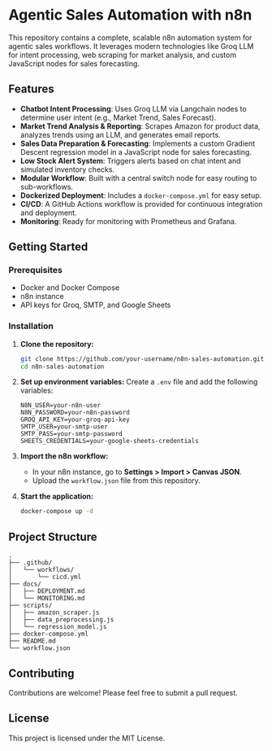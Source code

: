 # Agentic Sales Automation with n8n

This repository contains a complete, scalable n8n automation system for agentic sales workflows. It leverages modern technologies like Groq LLM for intent processing, web scraping for market analysis, and custom JavaScript nodes for sales forecasting.

## Features

- **Chatbot Intent Processing**: Uses Groq LLM via Langchain nodes to determine user intent (e.g., Market Trend, Sales Forecast).
- **Market Trend Analysis & Reporting**: Scrapes Amazon for product data, analyzes trends using an LLM, and generates email reports.
- **Sales Data Preparation & Forecasting**: Implements a custom Gradient Descent regression model in a JavaScript node for sales forecasting.
- **Low Stock Alert System**: Triggers alerts based on chat intent and simulated inventory checks.
- **Modular Workflow**: Built with a central switch node for easy routing to sub-workflows.
- **Dockerized Deployment**: Includes a `docker-compose.yml` for easy setup.
- **CI/CD**: A GitHub Actions workflow is provided for continuous integration and deployment.
- **Monitoring**: Ready for monitoring with Prometheus and Grafana.

## Getting Started

### Prerequisites

- Docker and Docker Compose
- n8n instance
- API keys for Groq, SMTP, and Google Sheets

### Installation

1.  **Clone the repository:**
    ```bash
    git clone https://github.com/your-username/n8n-sales-automation.git
    cd n8n-sales-automation
    ```

2.  **Set up environment variables:**
    Create a `.env` file and add the following variables:
    ```
    N8N_USER=your-n8n-user
    N8N_PASSWORD=your-n8n-password
    GROQ_API_KEY=your-groq-api-key
    SMTP_USER=your-smtp-user
    SMTP_PASS=your-smtp-password
    SHEETS_CREDENTIALS=your-google-sheets-credentials
    ```

3.  **Import the n8n workflow:**
    - In your n8n instance, go to **Settings > Import > Canvas JSON**.
    - Upload the `workflow.json` file from this repository.

4.  **Start the application:**
    ```bash
    docker-compose up -d
    ```

## Project Structure

```
.
├── .github/
│   └── workflows/
│       └── cicd.yml
├── docs/
│   ├── DEPLOYMENT.md
│   └── MONITORING.md
├── scripts/
│   ├── amazon_scraper.js
│   ├── data_preprocessing.js
│   └── regression_model.js
├── docker-compose.yml
├── README.md
└── workflow.json
```

## Contributing

Contributions are welcome! Please feel free to submit a pull request.

## License

This project is licensed under the MIT License.
